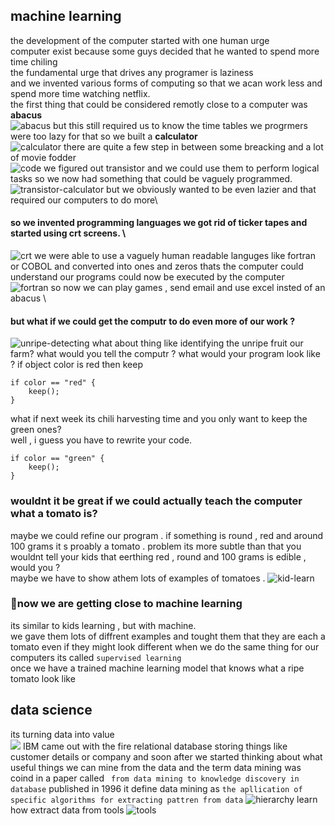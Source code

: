 ## machine learning 
the development of the computer started with one human urge \
computer exist  because some guys decided that he wanted to spend more time chiling\
the fundamental urge that drives any programer is laziness\
and we invented various forms of computing so that we acan work less and spend more time watching netflix.\
the first thing that could be considered remotly close to a computer was **abacus**\
![abacus](img/1-abacus.png%20.png)
but this still required us to know the time tables we progrmers were too lazy for that so we built a **calculator**\
![calculator](img/1-calculator.png)
there are quite a few step in between some breacking and a lot of movie fodder \
![code](img/1breacking-code.png)
we figured out transistor and we could use them to perform logical tasks  so we now had something that could be vaguely programmed.\
![transistor-calculator](img/1transistor.png)
but we obviously wanted to be even lazier and that required our computers to do more\
####  so  we invented programming languages we got rid of ticker tapes and started using crt screens. \
![crt](img/1crt-screen.png)
we were able to use a vaguely human readable languges like fortran or COBOL and converted into ones and zeros thats the computer could understand our programs could now be executed by the computer\
![fortran](img/1fortran.png)
so now we can play games , send email and use excel insted of an abacus \
#### but what if we could get the computr to do even more of our work ? 
![unripe-detecting](img/1unrip-detecing.jpg)
what about thing like identifying the unripe fruit our farm? what would you tell the computr ? what would your program look like ? if object color is red then keep  
```
if color == "red" {
    keep();
}
```
what if next week its chili harvesting time and you only want to keep the green ones?\
well , i guess you have to rewrite your code.
```
if color == "green" {
    keep();
}
```
### wouldnt it be great if we could actually teach the computer what a tomato is?
maybe we could refine our program . if something is round , red and around 100 grams it s proably a tomato . problem its more subtle than that you wouldnt tell your kids that eerthing red , round and 100 grams is edible , would you ?\
maybe we have to show athem lots of examples of tomatoes . 
![kid-learn](img/1tomato-kid-example.png)
###  💎now we are getting close to machine learning 
its similar to kids learning , but with machine.\
we gave them lots of diffrent examples and tought them that they are each a tomato  even if  they might look different when we do the same thing for our computers its called   `supervised learning ` \
once we have a trained machine learning model that knows what a ripe tomato look like 

## data science
its turning data into value \
![](img/1data-science.png)
IBM came out with the fire relational database storing things like  customer details or company  and soon after we started thinking about what useful things we can mine from the data and the term data mining was coind in a paper called ` from data mining to knowledge discovery in database` published in 1996  it define data mining as `the apllication of specific algorithms for extracting pattren from data`
![hierarchy](img/1b-data-science-hierarchy.png)
learn how extract data from tools
![tools](img/1extract-data.png)